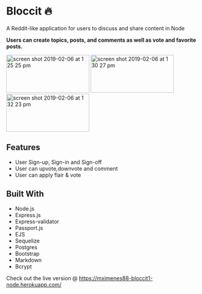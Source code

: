 # Bloccit  :fire:
A Reddit-like application for users to discuss and share content in Node  

 **Users can create topics, posts, and comments as well as vote and favorite posts.**
 
<img width="220" img height="100" alt="screen shot 2019-02-06 at 1 25 25 pm" src="https://user-images.githubusercontent.com/19629111/52364281-d7371500-2a12-11e9-8442-dbe7a4499922.png"> <img width="220" img height="100" alt="screen shot 2019-02-06 at 1 30 27 pm" src="https://user-images.githubusercontent.com/19629111/52364782-0601bb00-2a14-11e9-8fa5-cc24c62ed77e.png"> <img width="220" img height="100" alt="screen shot 2019-02-06 at 1 32 23 pm" src="https://user-images.githubusercontent.com/19629111/52364784-07cb7e80-2a14-11e9-8f15-299d34a89d00.png">

## Features
 * User Sign-up, Sign-in and Sign-off
 * User can upvote,downvote and comment
 * User can apply flair & vote

## Built With

* Node.js
* Express.js
* Express-validator
* Passport.js
* EJS
* Sequelize
* Postgres
* Bootstrap
* Markdown 
* Bcrypt 



Check out the live version @ https://mximenes88-bloccit1-node.herokuapp.com/
